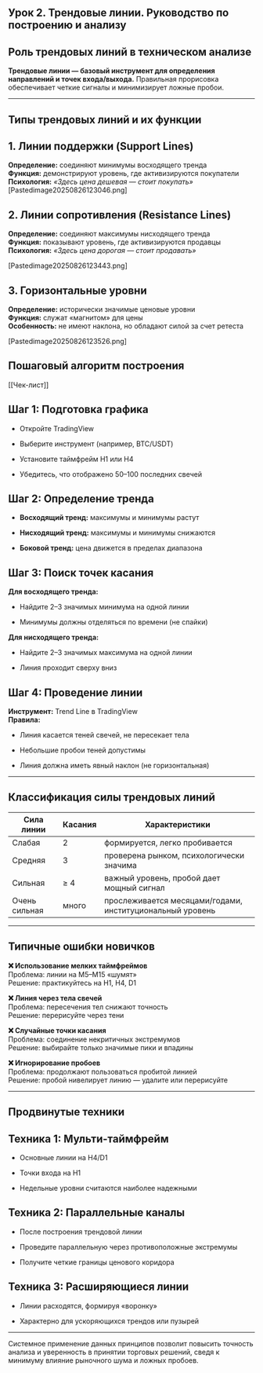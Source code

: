 ## Урок 2. Трендовые линии. Руководство по построению и анализу
## Роль трендовых линий в техническом анализе

**Трендовые линии — базовый инструмент для определения направлений и точек входа/выхода.** Правильная прорисовка обеспечивает четкие сигналы и минимизирует ложные пробои.

---
## Типы трендовых линий и их функции

## 1. Линии поддержки (Support Lines)

**Определение:** соединяют минимумы восходящего тренда  
**Функция:** демонстрируют уровень, где активизируются покупатели  
**Психология:** _«Здесь цена дешевая — стоит покупать»_
[Pastedimage20250826123046.png]

## 2. Линии сопротивления (Resistance Lines)

**Определение:** соединяют максимумы нисходящего тренда  
**Функция:** показывают уровень, где активизируются продавцы  
**Психология:** _«Здесь цена дорогая — стоит продавать»_

[Pastedimage20250826123443.png]
## 3. Горизонтальные уровни

**Определение:** исторически значимые ценовые уровни  
**Функция:** служат «магнитом» для цены  
**Особенность:** не имеют наклона, но обладают силой за счет ретеста

[Pastedimage20250826123526.png]

## Пошаговый алгоритм построения

[[Чек-лист]]
## Шаг 1: Подготовка графика

- Откройте TradingView
    
- Выберите инструмент (например, BTC/USDT)
    
- Установите таймфрейм H1 или H4
    
- Убедитесь, что отображено 50–100 последних свечей

## Шаг 2: Определение тренда

- **Восходящий тренд:** максимумы и минимумы растут
    
- **Нисходящий тренд:** максимумы и минимумы снижаются
    
- **Боковой тренд:** цена движется в пределах диапазона

## Шаг 3: Поиск точек касания

**Для восходящего тренда:**

- Найдите 2–3 значимых минимума на одной линии
    
- Минимумы должны отделяться по времени (не спайки)

**Для нисходящего тренда:**

- Найдите 2–3 значимых максимума на одной линии
    
- Линия проходит сверху вниз

## Шаг 4: Проведение линии

**Инструмент:** Trend Line в TradingView  
**Правила:**

- Линия касается теней свечей, не пересекает тела
    
- Небольшие пробои теней допустимы
    
- Линия должна иметь явный наклон (не горизонтальная)

---
## Классификация силы трендовых линий

|Сила линии|Касания|Характеристики|
|---|---|---|
|Слабая|2|формируется, легко пробивается|
|Средняя|3|проверена рынком, психологически значима|
|Сильная|≥ 4|важный уровень, пробой дает мощный сигнал|
|Очень сильная|много|прослеживается месяцами/годами, институциональный уровень|

---
## Типичные ошибки новичков

**❌ Использование мелких таймфреймов**  
Проблема: линии на M5–M15 «шумят»  
Решение: практикуйтесь на H1, H4, D1

**❌ Линия через тела свечей**  
Проблема: пересечения тел снижают точность  
Решение: перерисуйте через тени

**❌ Случайные точки касания**  
Проблема: соединение некритичных экстремумов  
Решение: выбирайте только значимые пики и впадины

**❌ Игнорирование пробоев**  
Проблема: продолжают пользоваться пробитой линией  
Решение: пробой нивелирует линию — удалите или перерисуйте

---
## Продвинутые техники

## Техника 1: Мульти-таймфрейм

- Основные линии на H4/D1
    
- Точки входа на H1
    
- Недельные уровни считаются наиболее надежными
## Техника 2: Параллельные каналы

- После построения трендовой линии
    
- Проведите параллельную через противоположные экстремумы
    
- Получите четкие границы ценового коридора
## Техника 3: Расширяющиеся линии

- Линии расходятся, формируя «воронку»
    
- Характерно для ускоряющихся трендов или пузырей

---

Системное применение данных принципов позволит повысить точность анализа и уверенность в принятии торговых решений, сведя к минимуму влияние рыночного шума и ложных пробоев.

